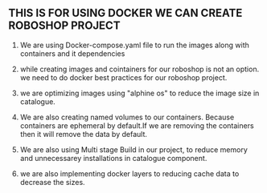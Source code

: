 ## THIS IS FOR USING DOCKER WE CAN CREATE ROBOSHOP PROJECT ###

1. We are using Docker-compose.yaml file to run the images along with containers and it    dependencies

2. while creating images and cointainers for our roboshop is not an option.
   we need to do docker best practices for our roboshop project.

3. we are optimizing images using "alphine os" to reduce the image size in catalogue.

4. We are also creating named volumes to our containers. Because containers are 
   ephemeral by default.If we are removing the containers then it will remove the data by default.

5. We are also using Multi stage Build in our project, to reduce memory and 
   unnecessarey installations in catalogue component.

6. we are also implementing docker layers to reducing cache data to decrease the sizes.
